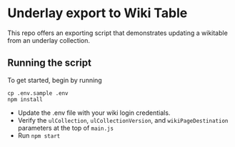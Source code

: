 # Underlay export to Wiki Table

This repo offers an exporting script that demonstrates updating a wikitable from an underlay collection.

## Running the script
To get started, begin by running 
```
cp .env.sample .env
npm install
```

- Update the .env file with your wiki login credentials.
- Verify the `ulCollection`, `ulCollectionVersion`, and `wikiPageDestination` parameters at the top of `main.js`
- Run `npm start`

